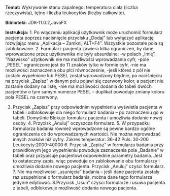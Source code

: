 **Temat:** Wykrywanie stanu zapalnego: temperatura ciała (liczba rzeczywista), tętno i liczba
leukocytów (liczby całkowite).


**Biblioteki:** JDK-11.0.2,JavaFX

**Instrukcja:** 1. Po włączeniu aplikacji użytkownik może uruchomić formularz pacjenta poprzez naciśnięcie przycisku „Dodaj” lub wyłączyć aplikację rozwijając menu „Aplikacja – Zamknij ALT+F4”. Wszystkie pozostałe pola są zablokowane. 2. Formularz pacjenta zawiera kilka ograniczeń, by dane wprowadzone przez użytkownika nie były absurdalne: -w polach „Imię”, ”Nazwisko” użytkownik nie ma możliwości wprowadzania cyfr, -pole „PESEL” ograniczone jest do 11 znaków tylko w formie cyfr, -nie ma możliwości zaznaczenia obu płci równocześnie, -jeśli któreś z pól nie zostało wypełnione lub PESEL został wprowadzony błędnie, po naciśnięciu na przycisk „Zapisz” w danym polu pojawi się czerwony kolor, a pacjent nie zostanie dodany na listę, -nie ma możliwości dodania do tabeli dwóch pacjentów o tym samym numerze PESEL – duplikat powoduje zmiany koloru pola PESEL na czerwony. 
 
3. Przycisk „Zapisz” przy odpowiednim wypełnieniu wyświetla pacjenta w tabeli i odblokowuje dla niego formularz badania – po zaznaczeniu go w tabeli. Domyślnie Blokuje formularz pacjenta i umożliwia dodanie nowej osoby. 4. Przycisk „Anuluj” oczyszcza formularz. 5. W przypadku formularza badania również wprowadzone są pewne bardzo ogólne ograniczenia co do wprowadzanych wartości.  Nie można wprowadzać innych znaków niż cyfry. Zakres temperatur: 36-42 Puls: 30-200 Leukocyty:2000-40000 6. Przycisk „Zapisz” w formularzu badania przy prawidłowym jego wypełnieniu powoduje zaznaczenia pola „Badanie” w tabeli oraz przypisuje pacjentowi odpowiednie parametry badania. Jest to ostateczny zapis, więc powoduje on zablokowanie obu formularzy i umożliwia dodanie nowego pacjenta. Przycisk „Anuluj” czyści formularz. 7. Nie ma możliwości „usunięcia” badania – jeśli dane pacjenta zostały raz uzupełnione o formularz badania, można dane tego formularza jedynie edytować. 8.Przycisk „Usuń” czyści formularze i usuwa pacjenta z tabeli, odblokowuje możliwość dodania nowego pacjenta. 
